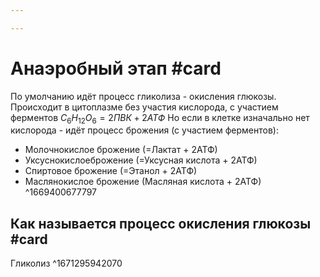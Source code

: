 ```yaml
---

---
```

# Анаэробный этап #card 
По умолчанию идёт процесс гликолиза - окисления глюкозы. Происходит в цитоплазме без участия кислорода, с участием ферментов
$C_6  H_{12} O_6 = 2ПВК + 2АТФ$
Но если в клетке изначально нет кислорода - идёт процесс брожения (с участием ферментов):
- Молочнокислое брожение (=Лактат + 2АТФ)
- Уксуснокислоеброжение (=Уксусная кислота + 2АТФ)
- Спиртовое брожение (=Этанол + 2АТФ)
- Маслянокислое брожение (Масляная кислота + 2АТФ)
^1669400677797

## Как называется процесс окисления глюкозы #card 
Гликолиз
^1671295942070